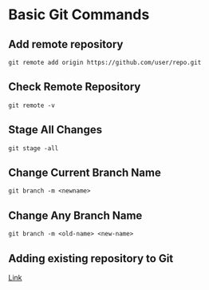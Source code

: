 # Basic Git Commands

## Add remote repository

```git
git remote add origin https://github.com/user/repo.git
```

## Check Remote Repository

```git
git remote -v
```

## Stage All Changes

```git
git stage -all
```

## Change Current Branch Name

```git
git branch -m <newname>
```

## Change Any Branch Name

```git
git branch -m <old-name> <new-name>
```

## Adding existing repository to Git

[Link](https://docs.github.com/en/free-pro-team@latest/github/importing-your-projects-to-github/adding-an-existing-project-to-github-using-the-command-line)

